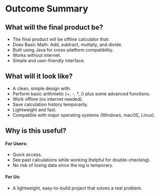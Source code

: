 # Outcome Summary

## What will the final product be?
- The final product will be offline calculator that:
- Does Basic Math: Add, subtract, multiply, and divide.
- Built using Java for cross-platform compatibility.​
- Works without internet.​
- Simple and user-friendly interface.​

## What will it look like?
- A clean, simple design with:
- Perform basic arithmetic (+, -, *, /) plus some advanced functions.​
- Work offline (no internet needed).​
- Save calculation history temporarily.
- Lightweight and fast.​
- Compatible with major operating systems (Windows, macOS, Linux).​

## Why is this useful?

#### For Users:
- Quick access.
- See past calculations while working (helpful for double-checking).
- No risk of losing data since the log is temporary.

#### For Us:
- A lightweight, easy-to-build project that solves a real problem.
